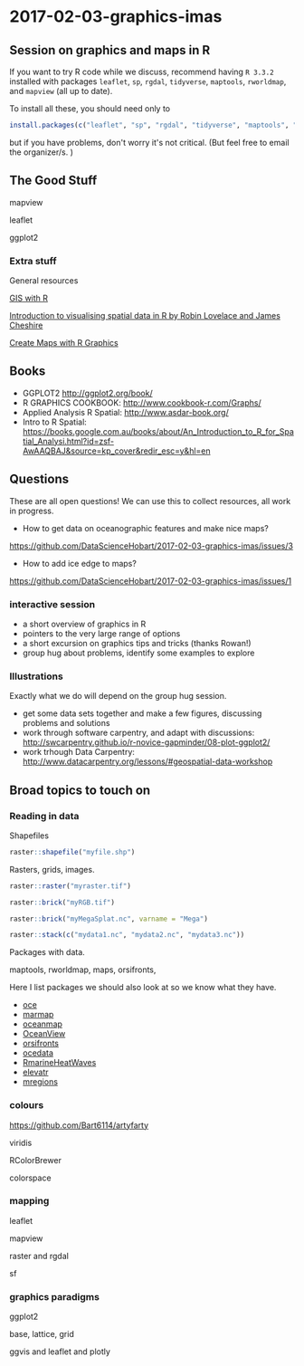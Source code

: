 # 2017-02-03-graphics-imas

## Session on graphics and maps in R

If you want to try R code while we discuss, recommend having `R 3.3.2` installed with packages `leaflet`, `sp`, `rgdal`, `tidyverse`, `maptools`, `rworldmap`, and `mapview` (all up to date). 

To install all these, you should need only to 

```R
install.packages(c("leaflet", "sp", "rgdal", "tidyverse", "maptools", "rworldmap", "mapview"))
```

but if you have problems, don't worry it's not critical. (But feel free to email the organizer/s. )

## The Good Stuff

mapview

leaflet

ggplot2

### Extra stuff

General resources

[GIS with R](https://pakillo.github.io/GISwithR/#1)

[Introduction to visualising spatial data in R by Robin Lovelace and James Cheshire ](https://cran.r-project.org/doc/contrib/intro-spatial-rl.pdf)

[Create Maps with R Graphics](https://www.nceas.ucsb.edu/scicomp/usecases/CreateMapsWithRGraphics)

## Books

* GGPLOT2 http://ggplot2.org/book/
* R GRAPHICS COOKBOOK: http://www.cookbook-r.com/Graphs/
* Applied Analysis R Spatial: http://www.asdar-book.org/
* Intro to R Spatial: https://books.google.com.au/books/about/An_Introduction_to_R_for_Spatial_Analysi.html?id=zsf-AwAAQBAJ&source=kp_cover&redir_esc=y&hl=en


## Questions

These are all open questions!  We can use this to collect resources, all work in progress. 

* How to get data on oceanographic features and make nice maps? 

https://github.com/DataScienceHobart/2017-02-03-graphics-imas/issues/3

* How to add ice edge to maps? 

https://github.com/DataScienceHobart/2017-02-03-graphics-imas/issues/1

### interactive session

* a short overview of graphics in R
* pointers to the very large range of options
* a short excursion on graphics tips and tricks (thanks Rowan!)
* group hug about problems, identify some examples to explore

### Illustrations

Exactly what we do will depend on the group hug session. 

* get some data sets together and make a few figures, discussing problems and solutions
* work through software carpentry, and adapt with discussions: http://swcarpentry.github.io/r-novice-gapminder/08-plot-ggplot2/
* work trhough Data Carpentry: http://www.datacarpentry.org/lessons/#geospatial-data-workshop

## Broad topics to touch on

### Reading in data

Shapefiles

```R
raster::shapefile("myfile.shp")
```
Rasters, grids, images. 

```R
raster::raster("myraster.tif")

raster::brick("myRGB.tif")

raster::brick("myMegaSplat.nc", varname = "Mega")

raster::stack(c("mydata1.nc", "mydata2.nc", "mydata3.nc"))
```

Packages with data. 

maptools, rworldmap, maps, orsifronts, 

Here I list packages we should also look at so we know what they have. 

* [oce](https://CRAN.R-project.org/package=oce)
* [marmap](https://CRAN.R-project.org/package=marmap)
* [oceanmap](https://CRAN.R-project.org/package=oceanmap)
* [OceanView](https://CRAN.R-project.org/package=OceanView)
* [orsifronts](https://CRAN.R-project.org/package=orsifronts)
* [ocedata](https://CRAN.R-project.org/package=ocedata)
* [RmarineHeatWaves](https://CRAN.R-project.org/package=RmarineHeatWaves)
* [elevatr](https://CRAN.R-project.org/package=elevatr)
* [mregions](https://CRAN.R-project.org/package=mregions)



### colours

https://github.com/Bart6114/artyfarty

viridis

RColorBrewer

colorspace

### mapping

leaflet

mapview

raster and rgdal

sf

### graphics paradigms

ggplot2

base, lattice, grid

ggvis and leaflet and plotly


